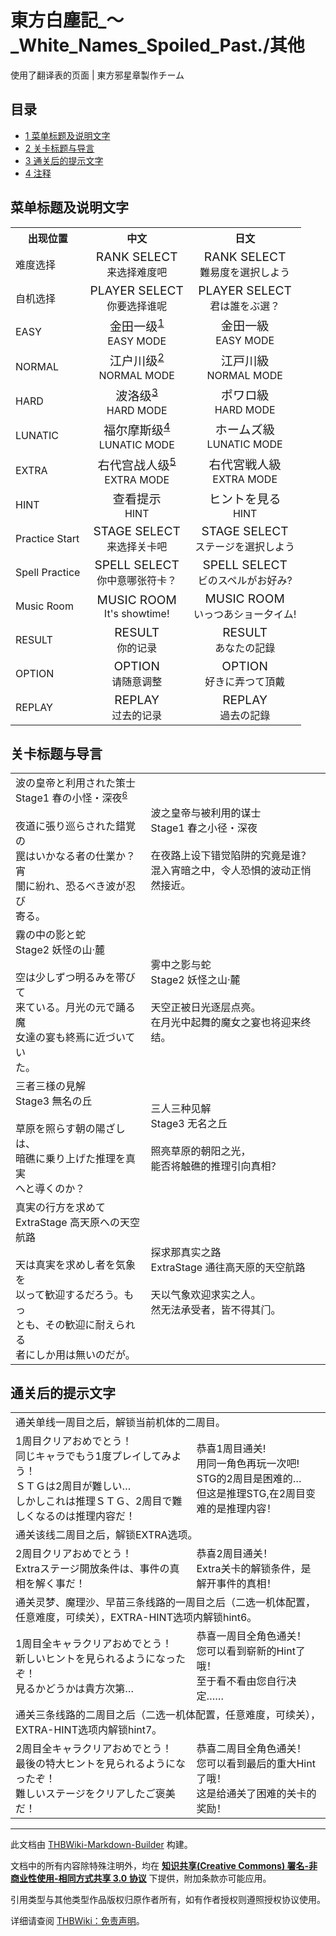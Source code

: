 # 東方白塵記_～_White_Names_Spoiled_Past./其他

<!-- source html: G:\repos\THBWiki-Markdown-Builder\THBWikiMarkdown\Temp\main\5\5a\ns0%3A%E6%9D%B1%E6%96%B9%E7%99%BD%E5%A1%B5%E8%A8%98_%EF%BD%9E_White_Names_Spoiled_Past%2E%2F%E5%85%B6%E4%BB%96.html -->

使用了翻译表的页面 | 東方邪星章製作チーム

  
  

  

## 目录

- [1 菜单标题及说明文字](#菜单标题及说明文字)
- [2 关卡标题与导言](#关卡标题与导言)
- [3 通关后的提示文字](#通关后的提示文字)
- [4 注释](#注释)




## 菜单标题及说明文字

<table>

<tbody><tr>
<th>出现位置</th>
<th>中文</th>
<th>日文
</th></tr>
<tr>
<td>难度选择</td>
<td><center><big>RANK SELECT</big><br>来选择难度吧</center></td>
<td><center><big>RANK SELECT</big><br>難易度を選択しよう</center>
</td></tr>
<tr>
<td>自机选择</td>
<td><center><big>PLAYER SELECT</big><br>你要选择谁呢</center></td>
<td><center><big>PLAYER SELECT</big><br>君は誰をぶ選？</center>
</td></tr>
<tr>
<td>EASY</td>
<td><center><big>金田一级<sup id="cite_ref-1" class="reference"><a href="#cite_note-1">1</a></sup></big><br>EASY MODE</center></td>
<td><center><big>金田一級</big><br>EASY MODE</center>
</td></tr>
<tr>
<td>NORMAL</td>
<td><center><big>江户川级<sup id="cite_ref-2" class="reference"><a href="#cite_note-2">2</a></sup></big><br>NORMAL MODE</center></td>
<td><center><big>江戸川級</big><br>NORMAL MODE</center>
</td></tr>
<tr>
<td>HARD</td>
<td><center><big>波洛级<sup id="cite_ref-3" class="reference"><a href="#cite_note-3">3</a></sup></big><br>HARD MODE</center></td>
<td><center><big>ポワロ級</big><br>HARD MODE</center>
</td></tr>
<tr>
<td>LUNATIC</td>
<td><center><big>福尔摩斯级<sup id="cite_ref-4" class="reference"><a href="#cite_note-4">4</a></sup></big><br>LUNATIC MODE</center></td>
<td><center><big>ホームズ級</big><br>LUNATIC MODE</center>
</td></tr>
<tr>
<td>EXTRA</td>
<td><center><big>右代宫战人级<sup id="cite_ref-5" class="reference"><a href="#cite_note-5">5</a></sup></big><br>EXTRA MODE</center></td>
<td><center><big>右代宮戦人級</big><br>EXTRA MODE</center>
</td></tr>
<tr>
<td>HINT</td>
<td><center><big>查看提示</big><br>HINT</center></td>
<td><center><big>ヒントを見る</big><br>HINT</center>
</td></tr>
<tr>
<td>Practice Start</td>
<td><center><big>STAGE SELECT</big><br>来选择关卡吧</center></td>
<td><center><big>STAGE SELECT</big><br>ステージを選択しよう</center>
</td></tr>
<tr>
<td>Spell Practice</td>
<td><center><big>SPELL SELECT</big><br>你中意哪张符卡？</center></td>
<td><center><big>SPELL SELECT</big><br>ビのスペルがお好み?</center>
</td></tr>
<tr>
<td>Music Room</td>
<td><center><big>MUSIC ROOM</big><br>It's showtime!</center></td>
<td><center><big>MUSIC ROOM</big><br>いっつあショー夕イム!</center>
</td></tr>
<tr>
<td>RESULT</td>
<td><center><big>RESULT</big><br>你的记录</center></td>
<td><center><big>RESULT</big><br>あなたの記錄</center>
</td></tr>
<tr>
<td>OPTION</td>
<td><center><big>OPTION</big><br>请随意调整</center></td>
<td><center><big>OPTION</big><br>好きに弄つて頂戴</center>
</td></tr>
<tr>
<td>REPLAY</td>
<td><center><big>REPLAY</big><br>过去的记录</center></td>
<td><center><big>REPLAY</big><br>過去の記錄</center>
</td></tr>
</tbody></table>


## 关卡标题与导言

<table><tbody><tr class="tt-content" id="关卡标题与导言-1" data-pos="&#91;&quot;\u5173\u5361\u6807\u9898\u4e0e\u5bfc\u8a00&quot;,1&#93;"><td class="tt-ja" lang="ja"><div class="poem">波の皇帝と利用された策士<br>Stage1 春の小怪・深夜<sup id="cite_ref-6" class="reference"><a href="#cite_note-6">6</a></sup><br><br>夜道に張り巡らされた錯覚の<br>罠はいかなる者の仕業か？宵<br>闇に紛れ、恐るべき波が忍び<br>寄る。</div></td><td class="tt-zh" lang="zh"><div class="poem">波之皇帝与被利用的谋士<br>Stage1 春之小径・深夜<br><br>在夜路上设下错觉陷阱的究竟是谁？<br>混入宵暗之中，令人恐惧的波动正悄然接近。</div></td></tr><tr class="tt-content" id="关卡标题与导言-2" data-pos="&#91;&quot;\u5173\u5361\u6807\u9898\u4e0e\u5bfc\u8a00&quot;,2&#93;"><td class="tt-ja" lang="ja"><div class="poem">霧の中の影と蛇 <br>Stage2 妖怪の山·麓<br><br>空は少しずつ明るみを帯びて<br>来ている。月光の元で踊る魔<br>女達の宴も終焉に近づいてい<br>た。</div></td><td class="tt-zh" lang="zh"><div class="poem">雾中之影与蛇<br>Stage2 妖怪之山·麓<br><br>天空正被日光逐层点亮。<br>在月光中起舞的魔女之宴也将迎来终结。</div></td></tr><tr class="tt-content" id="关卡标题与导言-3" data-pos="&#91;&quot;\u5173\u5361\u6807\u9898\u4e0e\u5bfc\u8a00&quot;,3&#93;"><td class="tt-ja" lang="ja"><div class="poem">三者三様の見解<br>Stage3 無名の丘 <br><br>草原を照らす朝の陽ざしは、<br>暗礁に乗り上げた推理を真実<br>へと導くのか？</div></td><td class="tt-zh" lang="zh"><div class="poem">三人三种见解<br>Stage3 无名之丘<br><br>照亮草原的朝阳之光，<br>能否将触礁的推理引向真相？</div></td></tr><tr class="tt-content" id="关卡标题与导言-4" data-pos="&#91;&quot;\u5173\u5361\u6807\u9898\u4e0e\u5bfc\u8a00&quot;,4&#93;"><td class="tt-ja" lang="ja"><div class="poem">真実の行方を求めて<br>ExtraStage 高天原への天空航路 <br><br>天は真実を求めし者を気象を<br>以って歓迎するだろう。もっ<br>とも、その歓迎に耐えられる<br>者にしか用は無いのだが。</div></td><td class="tt-zh" lang="zh"><div class="poem">探求那真实之路<br>ExtraStage 通往高天原的天空航路<br><br>天以气象欢迎求实之人。<br>然无法承受者，皆不得其门。<br></div></td></tr></tbody></table>


## 通关后的提示文字

<table><tbody><tr class="tt-text-header" id="通关后的提示文字-1" data-pos="&#91;&quot;\u901a\u5173\u540e\u7684\u63d0\u793a\u6587\u5b57&quot;,1&#93;"><td colspan="2" class="tt-text" lang="zh"><div class="poem">通关单线一周目之后，解锁当前机体的二周目。</div></td></tr><tr class="tt-content" id="通关后的提示文字-2" data-pos="&#91;&quot;\u901a\u5173\u540e\u7684\u63d0\u793a\u6587\u5b57&quot;,2&#93;"><td class="tt-ja" lang="ja"><div class="poem">1周目クリアおめでとう！<br>同じキャラでもう1度プレイしてみよう！<br>ＳＴＧは2周目が難しい…<br>しかしこれは推理ＳＴＧ、2周目で難しくなるのは推理内容だ！</div></td><td class="tt-zh" lang="zh"><div class="poem">恭喜1周目通关! <br>用同一角色再玩一次吧!<br>STG的2周目是困难的…<br>但这是推理STG,在2周目变难的是推理内容！</div></td></tr><tr class="tt-text-header" id="通关后的提示文字-3" data-pos="&#91;&quot;\u901a\u5173\u540e\u7684\u63d0\u793a\u6587\u5b57&quot;,3&#93;"><td colspan="2" class="tt-text" lang="zh"><div class="poem">通关该线二周目之后，解锁EXTRA选项。</div></td></tr><tr class="tt-content" id="通关后的提示文字-4" data-pos="&#91;&quot;\u901a\u5173\u540e\u7684\u63d0\u793a\u6587\u5b57&quot;,4&#93;"><td class="tt-ja" lang="ja"><div class="poem">2周目クリアおめでとう！<br>Extraステージ開放条件は、事件の真相を解く事だ！</div></td><td class="tt-zh" lang="zh"><div class="poem">恭喜2周目通关！<br>Extra关卡的解锁条件，是解开事件的真相！</div></td></tr><tr class="tt-text-header" id="通关后的提示文字-5" data-pos="&#91;&quot;\u901a\u5173\u540e\u7684\u63d0\u793a\u6587\u5b57&quot;,5&#93;"><td colspan="2" class="tt-text" lang="zh"><div class="poem">通关灵梦、魔理沙、早苗三条线路的一周目之后（二选一机体配置，任意难度，可续关），EXTRA-HINT选项内解锁hint6。</div></td></tr><tr class="tt-content" id="通关后的提示文字-6" data-pos="&#91;&quot;\u901a\u5173\u540e\u7684\u63d0\u793a\u6587\u5b57&quot;,6&#93;"><td class="tt-ja" lang="ja"><div class="poem">1周目全キャラクリアおめでとう！<br>新しいヒントを見られるようになったぞ！<br>見るかどうかは貴方次第…</div></td><td class="tt-zh" lang="zh"><div class="poem">恭喜一周目全角色通关！<br>您可以看到崭新的Hint了哦！<br>至于看不看由您自行决定……</div></td></tr><tr class="tt-text-header" id="通关后的提示文字-7" data-pos="&#91;&quot;\u901a\u5173\u540e\u7684\u63d0\u793a\u6587\u5b57&quot;,7&#93;"><td colspan="2" class="tt-text" lang="zh"><div class="poem">通关三条线路的二周目之后（二选一机体配置，任意难度，可续关），EXTRA-HINT选项内解锁hint7。</div></td></tr><tr class="tt-content" id="通关后的提示文字-8" data-pos="&#91;&quot;\u901a\u5173\u540e\u7684\u63d0\u793a\u6587\u5b57&quot;,8&#93;"><td class="tt-ja" lang="ja"><div class="poem">2周目全キャラクリアおめでとう！<br>最後の特大ヒントを見られるようになったぞ！<br>難しいステージをクリアしたご褒美だ！</div></td><td class="tt-zh" lang="zh"><div class="poem">恭喜二周目全角色通关！<br>您可以看到最后的重大Hint了哦！<br>这是给通关了困难的关卡的奖励！<br></div></td></tr></tbody></table>



[^cite_note-1]: [维基百科：金田一耕助](https://zh.wikipedia.org/wiki/金田一耕助)

  
  

  





---

此文档由 [THBWiki-Markdown-Builder](https://github.com/Delsin-Yu/THBWiki-Markdown-Builder) 构建。

文档中的所有内容除特殊注明外，均在 [**知识共享(Creative Commons) 署名-非商业性使用-相同方式共享 3.0 协议**](https://creativecommons.org/licenses/by-sa/3.0/deed.zh-hans) 下提供，附加条款亦可能应用。

引用类型与其他类型作品版权归原作者所有，如有作者授权则遵照授权协议使用。

详细请查阅 [THBWiki：免责声明](https://thbwiki.cc/THBWiki:%E5%85%8D%E8%B4%A3%E5%A3%B0%E6%98%8E)。

